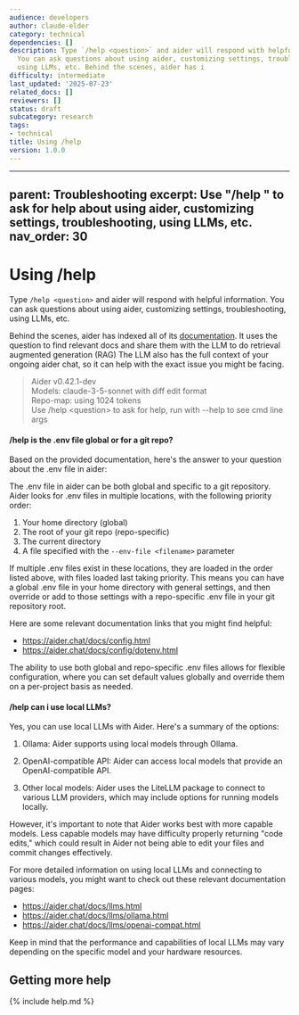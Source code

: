 ```yaml
---
audience: developers
author: claude-elder
category: technical
dependencies: []
description: Type `/help <question>` and aider will respond with helpful information.
  You can ask questions about using aider, customizing settings, troubleshooting,
  using LLMs, etc. Behind the scenes, aider has i
difficulty: intermediate
last_updated: '2025-07-23'
related_docs: []
reviewers: []
status: draft
subcategory: research
tags:
- technical
title: Using /help
version: 1.0.0
---
```


---
parent: Troubleshooting
excerpt: Use "/help <question>" to ask for help about using aider, customizing settings, troubleshooting, using LLMs, etc.
nav_order: 30
---

# Using /help

Type `/help <question>` and
aider will respond with helpful information.
You can ask questions about using aider, 
customizing settings, troubleshooting, using LLMs, etc.

Behind the scenes, aider has indexed all of its
[documentation](https://aider.chat/).
It uses the question to find relevant docs
and share them with the LLM to do
retrieval augmented generation (RAG)
The LLM also has the full context of your ongoing
aider chat,
so it can help with the exact issue you might be facing.


<div class="chat-transcript" markdown="1">

> Aider v0.42.1-dev  
> Models: claude-3-5-sonnet with diff edit format  
> Repo-map: using 1024 tokens  
> Use /help \<question\> to ask for help, run with --help to see cmd line args  

#### /help is the .env file global or for a git repo?

Based on the provided documentation, here's the answer to your question about the .env file in aider:

The .env file in aider can be both global and specific to a git repository. Aider looks for .env files in multiple locations, with the following priority order:

1. Your home directory (global)
2. The root of your git repo (repo-specific)
3. The current directory
4. A file specified with the `--env-file <filename>` parameter

If multiple .env files exist in these locations, they are loaded in the order listed above, with files loaded last taking priority. This means you can have a global .env file in your home directory with general settings, and then override or add to those settings with a repo-specific .env file in your git repository root.

Here are some relevant documentation links that you might find helpful:

- https://aider.chat/docs/config.html
- https://aider.chat/docs/config/dotenv.html

The ability to use both global and repo-specific .env files allows for flexible configuration, where you can set default values globally and override them on a per-project basis as needed.

</div>
<div class="chat-transcript" markdown="1">

#### /help can i use local LLMs?

Yes, you can use local LLMs with Aider. Here's a summary of the options:

1. Ollama: Aider supports using local models through Ollama.

2. OpenAI-compatible API: Aider can access local models that provide an OpenAI-compatible API.

3. Other local models: Aider uses the LiteLLM package to connect to various LLM providers, which may include options for running models locally.

However, it's important to note that Aider works best with more capable models. Less capable models may have difficulty properly returning "code edits," which could result in Aider not being able to edit your files and commit changes effectively.

For more detailed information on using local LLMs and connecting to various models, you might want to check out these relevant documentation pages:

- https://aider.chat/docs/llms.html
- https://aider.chat/docs/llms/ollama.html
- https://aider.chat/docs/llms/openai-compat.html

Keep in mind that the performance and capabilities of local LLMs may vary depending on the specific model and your hardware resources.

</div>


## Getting more help

{% include help.md %}
